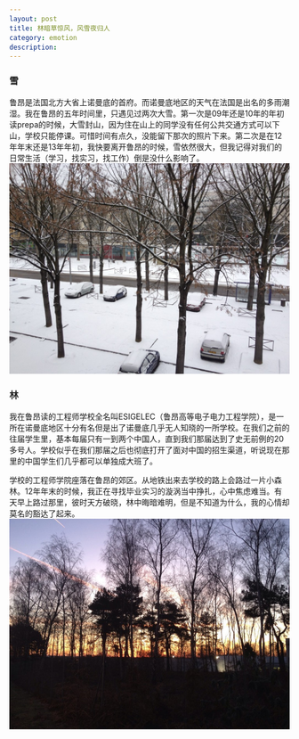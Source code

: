 ```yaml
---
layout: post
title: 林暗草惊风，风雪夜归人
category: emotion
description: 
---
```

### 雪
鲁昂是法国北方大省上诺曼底的首府。而诺曼底地区的天气在法国是出名的多雨潮湿。我在鲁昂的五年时间里，只遇见过两次大雪。第一次是09年还是10年的年初读prepa的时候，大雪封山，因为住在山上的同学没有任何公共交通方式可以下山，学校只能停课。可惜时间有点久，没能留下那次的照片下来。第二次是在12年年末还是13年年初，我快要离开鲁昂的时候，雪依然很大，但我记得对我们的日常生活（学习，找实习，找工作）倒是没什么影响了。
![Rouen3](/images/emotion/Rouen/2013RouenSnow.jpg)

### 林
我在鲁昂读的工程师学校全名叫ESIGELEC（鲁昂高等电子电力工程学院），是一所在诺曼底地区十分有名但是出了诺曼底几乎无人知晓的一所学校。在我们之前的往届学生里，基本每届只有一到两个中国人，直到我们那届达到了史无前例的20多号人。学校似乎在我们那届之后也彻底打开了面对中国的招生渠道，听说现在那里的中国学生们几乎都可以单独成大班了。

学校的工程师学院座落在鲁昂的郊区。从地铁出来去学校的路上会路过一片小森林。12年年末的时候，我正在寻找毕业实习的漩涡当中挣扎，心中焦虑难当。有天早上路过那里，彼时天方破晓，林中晦暗难明，但是不知道为什么，我的心情却莫名的豁达了起来。
![Rouen4](/images/emotion/Rouen/2012ESIGELECForest.jpg)